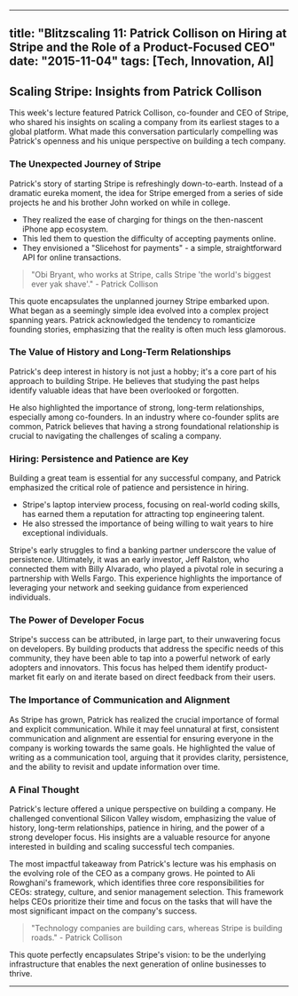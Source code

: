 
---
title: "Blitzscaling 11: Patrick Collison on Hiring at Stripe and the Role of a Product-Focused CEO"
date: "2015-11-04"
tags: [Tech, Innovation, AI]
---

## Scaling Stripe: Insights from Patrick Collison

This week's lecture featured Patrick Collison, co-founder and CEO of Stripe, who shared his insights on scaling a company from its earliest stages to a global platform. What made this conversation particularly compelling was Patrick's openness and his unique perspective on building a tech company. 

### The Unexpected Journey of Stripe

Patrick's story of starting Stripe is refreshingly down-to-earth. Instead of a dramatic eureka moment, the idea for Stripe emerged from a series of side projects he and his brother John worked on while in college. 

* They realized the ease of charging for things on the then-nascent iPhone app ecosystem.
* This led them to question the difficulty of accepting payments online.
* They envisioned a "Slicehost for payments" - a simple, straightforward API for online transactions.

> "Obi Bryant, who works at Stripe, calls Stripe 'the world's biggest ever yak shave'." - Patrick Collison

This quote encapsulates the unplanned journey Stripe embarked upon. What began as a seemingly simple idea evolved into a complex project spanning years. Patrick acknowledged the tendency to romanticize founding stories, emphasizing that the reality is often much less glamorous.

### The Value of History and Long-Term Relationships

Patrick's deep interest in history is not just a hobby; it's a core part of his approach to building Stripe. He believes that studying the past helps identify valuable ideas that have been overlooked or forgotten. 

He also highlighted the importance of strong, long-term relationships, especially among co-founders. In an industry where co-founder splits are common, Patrick believes that having a strong foundational relationship is crucial to navigating the challenges of scaling a company.

### Hiring: Persistence and Patience are Key

Building a great team is essential for any successful company, and Patrick emphasized the critical role of patience and persistence in hiring. 

* Stripe's laptop interview process, focusing on real-world coding skills, has earned them a reputation for attracting top engineering talent.
* He also stressed the importance of being willing to wait years to hire exceptional individuals.

Stripe's early struggles to find a banking partner underscore the value of persistence. Ultimately, it was an early investor, Jeff Ralston, who connected them with Billy Alvarado, who played a pivotal role in securing a partnership with Wells Fargo. This experience highlights the importance of leveraging your network and seeking guidance from experienced individuals.

### The Power of Developer Focus

Stripe's success can be attributed, in large part, to their unwavering focus on developers. By building products that address the specific needs of this community, they have been able to tap into a powerful network of early adopters and innovators. This focus has helped them identify product-market fit early on and iterate based on direct feedback from their users.

### The Importance of Communication and Alignment

As Stripe has grown, Patrick has realized the crucial importance of formal and explicit communication. While it may feel unnatural at first, consistent communication and alignment are essential for ensuring everyone in the company is working towards the same goals. He highlighted the value of writing as a communication tool, arguing that it provides clarity, persistence, and the ability to revisit and update information over time.

### A Final Thought

Patrick's lecture offered a unique perspective on building a company. He challenged conventional Silicon Valley wisdom, emphasizing the value of history, long-term relationships, patience in hiring, and the power of a strong developer focus. His insights are a valuable resource for anyone interested in building and scaling successful tech companies.

The most impactful takeaway from Patrick's lecture was his emphasis on the evolving role of the CEO as a company grows. He pointed to Ali Rowghani's framework, which identifies three core responsibilities for CEOs: strategy, culture, and senior management selection. This framework helps CEOs prioritize their time and focus on the tasks that will have the most significant impact on the company's success. 

> "Technology companies are building cars, whereas Stripe is building roads." - Patrick Collison 

This quote perfectly encapsulates Stripe's vision: to be the underlying infrastructure that enables the next generation of online businesses to thrive.

---
        